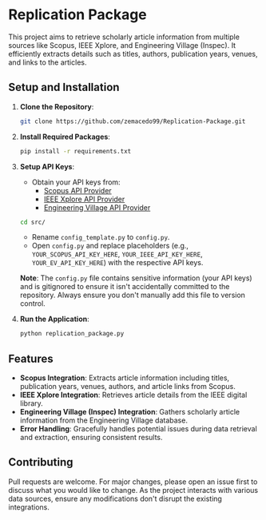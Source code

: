 # Replication Package

This project aims to retrieve scholarly article information from multiple sources like Scopus, IEEE Xplore, and Engineering Village (Inspec). It efficiently extracts details such as titles, authors, publication years, venues, and links to the articles.

## Setup and Installation

1. **Clone the Repository**:
    ```bash
    git clone https://github.com/zemacedo99/Replication-Package.git
    ```
2. **Install Required Packages**:
    ```bash
    pip install -r requirements.txt
    ```

3. **Setup API Keys**:
    - Obtain your API keys from:
      - [Scopus API Provider](LINK_TO_SCOPUS_PROVIDER)
      - [IEEE Xplore API Provider](LINK_TO_IEEE_PROVIDER)
      - [Engineering Village API Provider](LINK_TO_EV_PROVIDER)
    ```bash
    cd src/
    ```
    - Rename `config_template.py` to `config.py`.
    - Open `config.py` and replace placeholders (e.g., `YOUR_SCOPUS_API_KEY_HERE`, `YOUR_IEEE_API_KEY_HERE`, `YOUR_EV_API_KEY_HERE`) with the respective API keys.
   
   **Note**: The `config.py` file contains sensitive information (your API keys) and is gitignored to ensure it isn't accidentally committed to the repository. Always ensure you don't manually add this file to version control.

4. **Run the Application**:
    ```bash
    python replication_package.py
    ```

## Features

- **Scopus Integration**: Extracts article information including titles, publication years, venues, authors, and article links from Scopus.
- **IEEE Xplore Integration**: Retrieves article details from the IEEE digital library.
- **Engineering Village (Inspec) Integration**: Gathers scholarly article information from the Engineering Village database.
- **Error Handling**: Gracefully handles potential issues during data retrieval and extraction, ensuring consistent results.

## Contributing

Pull requests are welcome. For major changes, please open an issue first to discuss what you would like to change. As the project interacts with various data sources, ensure any modifications don't disrupt the existing integrations.

